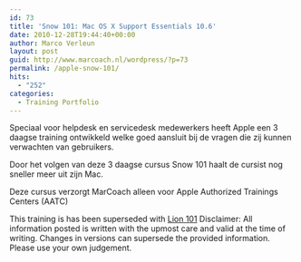```yaml
---
id: 73
title: 'Snow 101: Mac OS X Support Essentials 10.6'
date: 2010-12-28T19:44:40+00:00
author: Marco Verleun
layout: post
guid: http://www.marcoach.nl/wordpress/?p=73
permalink: /apple-snow-101/
hits:
  - "252"
categories:
  - Training Portfolio
---
```

Speciaal voor helpdesk en servicedesk medewerkers heeft Apple een 3 daagse training ontwikkeld welke goed aansluit bij de vragen die zij kunnen verwachten van gebruikers.

Door het volgen van deze 3 daagse cursus Snow 101 haalt de cursist nog sneller meer uit zijn Mac.

Deze cursus verzorgt MarCoach alleen voor Apple Authorized Trainings Centers (AATC)

This training is has been superseded with [Lion 101](http://www.marcoach.nl/training-portfolio/apple-os-x/lion-101-mac-os-x-support-essentials-10-7/ "Lion 101: Mac OS X Support Essentials 10.7") Disclaimer: All information posted is written with the upmost care and valid at the time of writing. Changes in versions can supersede the provided information. Please use your own judgement.